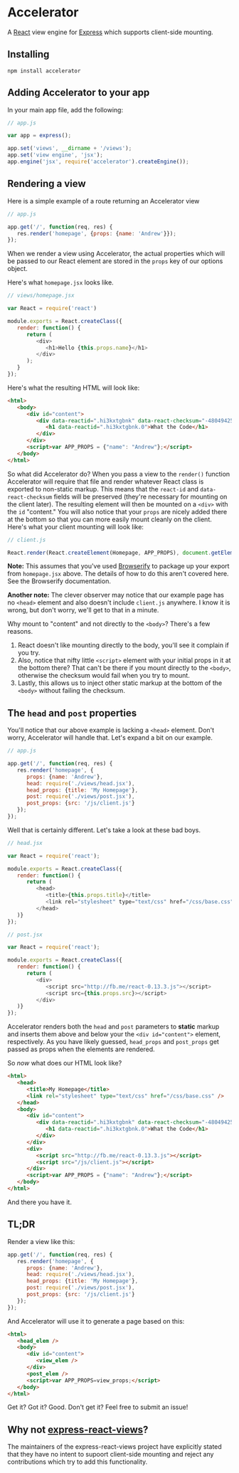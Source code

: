 # Accelerator
A [React][react] view engine for [Express][express] which supports client-side
mounting.

## Installing

```
npm install accelerator
```

## Adding Accelerator to your app
In your main app file, add the following:

```javascript
// app.js

var app = express();

app.set('views', __dirname + '/views');
app.set('view engine', 'jsx');
app.engine('jsx', require('accelerator').createEngine());
```

## Rendering a view
Here is a simple example of a route returning an Accelerator view

```javascript
// app.js

app.get('/', function(req, res) {
   res.render('homepage', {props: {name: 'Andrew'}});
});
```

When we render a view using Accelerator, the actual properties which will be
passed to our React element are stored in the `props` key of our options
object.

Here's what `homepage.jsx` looks like.

```javascript
// views/homepage.jsx

var React = require('react')

module.exports = React.createClass({
   render: function() {
      return (
         <div>
            <h1>Hello {this.props.name}</h1>
         </div>
      );
   }
});
```

Here's what the resulting HTML will look like:

```html
<html>
   <body>
      <div id="content">
         <div data-reactid=".hi3kxtgbnk" data-react-checksum="-480494251">
            <h1 data-reactid=".hi3kxtgbnk.0">What the Code</h1>
         </div>
      </div>
      <script>var APP_PROPS = {"name": "Andrew"};</script>
   </body>
</html>
```

So what did Accelerator do? When you pass a view to the `render()` function
Accelerator will require that file and render whatever React class is exported
to non-static markup. This means that the `react-id` and `data-react-checksum`
fields will be preserved (they're necessary for mounting on the client later).
The resulting element will then be mounted on a `<div>` with the `id`
"content." You will also notice that your `props` are nicely added there at the
bottom so that you can more easily mount cleanly on the client. Here's what
your client mounting will look like:

```javascript
// client.js

React.render(React.createElement(Homepage, APP_PROPS), document.getElementById("content"))
```

**Note:** This assumes that you've used [Browserify][browserify] to package up
your export from `homepage.jsx` above. The details of how to do this aren't
covered here. See the Browserify documentation.

**Another note:** The clever observer may notice that our example page has no
`<head>` element and also doesn't include `client.js` anywhere. I know it is
wrong, but don't worry, we'll get to that in a minute.

Why mount to "content" and not directly to the `<body>`? There's a few reasons.

1. React doesn't like mounting directly to the body, you'll see it
complain if you try.
1. Also, notice that nifty little `<script>` element with
your initial props in it at the bottom there? That can't be there if you mount
directly to the `<body>`, otherwise the checksum would fail when you try to
mount.
1. Lastly, this allows us to inject other static markup at the bottom of
the `<body>` without failing the checksum.

## The `head` and `post` properties
You'll notice that our above example is lacking a `<head>` element. Don't
worry, Accelerator will handle that. Let's expand a bit on our example.

```javascript
// app.js

app.get('/', function(req, res) {
   res.render('homepage', {
      props: {name: 'Andrew'},
      head: require('./views/head.jsx'),
      head_props: {title: 'My Homepage'},
      post: require('./views/post.jsx'),
      post_props: {src: '/js/client.js'} 
   });
});
```

Well that is certainly different. Let's take a look at these bad boys.

```javascript
// head.jsx

var React = require('react');

module.exports = React.createClass({
   render: function() {
      return (
         <head>
            <title>{this.props.title}</title>
            <link rel="stylesheet" type="text/css" href="/css/base.css" />
         </head>
   )}
});
```

```javascript
// post.jsx

var React = require('react');

module.exports = React.createClass({
   render: function() {
      return (
         <div>
            <script src="http://fb.me/react-0.13.3.js"></script>
            <script src={this.props.src}></script>
         </div>
   )}
});
```

Accelerator renders both the `head` and `post` parameters to **static** markup
and inserts them above and below your the `<div id="content">` element,
respectively. As you have likely guessed, `head_props` and `post_props` get
passed as props when the elements are rendered.

So *now* what does our HTML look like?

```html
<html>
   <head>
      <title>My Homepage</title>
      <link rel="stylesheet" type="text/css" href="/css/base.css" />
   </head>
   <body>
      <div id="content">
         <div data-reactid=".hi3kxtgbnk" data-react-checksum="-480494251">
            <h1 data-reactid=".hi3kxtgbnk.0">What the Code</h1>
         </div>
      </div>
      <div>
         <script src="http://fb.me/react-0.13.3.js"></script>
         <script src="/js/client.js"></script>
      </div>
      <script>var APP_PROPS = {"name": "Andrew"};</script>
   </body>
</html>
```

And there you have it.

## TL;DR

Render a view like this:

```javascript
app.get('/', function(req, res) {
   res.render('homepage', {
      props: {name: 'Andrew'},
      head: require('./views/head.jsx'),
      head_props: {title: 'My Homepage'},
      post: require('./views/post.jsx'),
      post_props: {src: '/js/client.js'}
   });
});
```

And Accelerator will use it to generate a page based on this:

```html
<html>
   <head_elem />
   <body>
      <div id="content">
         <view_elem />
      </div>
      <post_elem />
      <script>var APP_PROPS=view_props;</script>
   </body>
</html>
```

Get it? Got it? Good. Don't get it? Feel free to submit an issue!

## Why not [express-react-views][express-react-views]?
The maintainers of the express-react-views project have explicitly stated that
they have no intent to supoort client-side mounting and reject any
contributions which try to add this functionality.

[react]: http://facebook.github.io/react/
[express]: http://expressjs.com/
[express-react-views]: https://github.com/reactjs/express-react-views
[browserify]: http://browserify.org/

